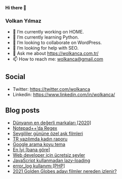 #### Hi there 👋

### Volkan Yılmaz

- 🔭 I’m currently working on HOME.
- 🌱 I’m currently learning Python.
- 👯 I’m looking to collaborate on WordPress.
- 🤔 I’m looking for help with SEO.
- 💬 Ask me about https://wolkanca.com.tr/
- 📫 How to reach me: wolkanca@gmail.com

## Social
- Twitter: https://twitter.com/wolkanca
- Linkedin: https://www.linkedin.com/in/wolkanca/



## Blog posts
<!-- BLOG-POST-LIST:START -->
- [Dünyanın en değerli markaları [2020]](https://wolkanca.com.tr/dunyanin-en-degerli-markalari-2020/)
- [Notepad++’da Regex](https://wolkanca.com.tr/notepadda-regex/)
- [Sevgililer gününe özel aşk filmleri](https://wolkanca.com.tr/sevgililer-gunune-ozel-ask-filmleri/)
- [TR yazılımda kadın raporu](https://wolkanca.com.tr/tr-yazilimda-kadin-raporu/)
- [Google arama koyu tema](https://wolkanca.com.tr/google-arama-koyu-tema/)
- [En İyi [bana göre]](https://wolkanca.com.tr/en-iyi-bana-gore/)
- [Web developer için ücretsiz şeyler](https://wolkanca.com.tr/web-developer-icin-ucretsiz-seyler/)
- [JavaScript kullanmadan lazy-loading](https://wolkanca.com.tr/javascript-kullanmadan-lazy-loading/)
- [error_log kullanımı [PHP]](https://wolkanca.com.tr/error_log-kullanimi-php/)
- [2021 Golden Globes adayı filmler nereden izlenir?](https://wolkanca.com.tr/2021-golden-globes-adayi-filmler-nereden-izlenir/)
<!-- BLOG-POST-LIST:END -->
